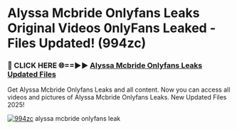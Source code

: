# Alyssa Mcbride Onlyfans Leaks Original Videos 0nlyFans Leaked - Files Updated! (994zc)

<h3>🔴 CLICK HERE 🌐==►► <a href="https://tinyurl.com/4seja8ks" rel="nofollow">Alyssa Mcbride Onlyfans Leaks Updated Files</a></h3>

Get Alyssa Mcbride Onlyfans Leaks and all content. Now you can access all videos and pictures of Alyssa Mcbride Onlyfans Leaks. New Updated Files 2025!

[![994zc](https://i.imgur.com/EWjZXRe.gif)](https://tinyurl.com/4seja8ks)
alyssa mcbride onlyfans leak